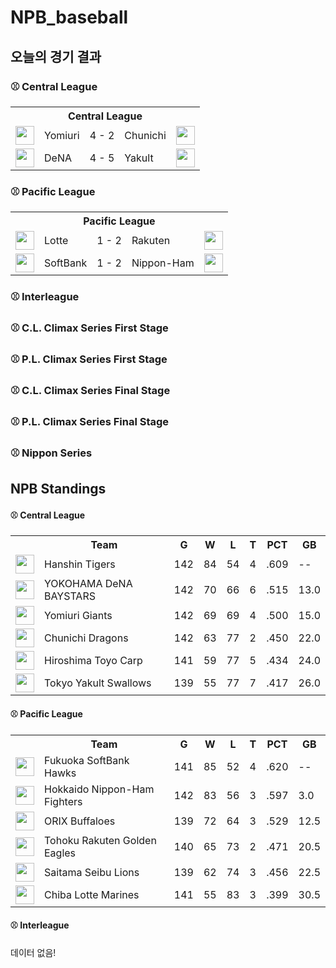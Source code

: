 # NPB_baseball


## 오늘의 경기 결과


### ⚾ Central League

<table>
  <tr>
    <th></th>
    <th colspan='3'>Central League</th>
    <th></th>
  </tr>
  <tr>
    <td><img src='https://npb.jp/bis/images/pet2025_g_1.gif' width='30'></td>
    <td>Yomiuri</td><td>4 - 2</td><td>Chunichi</td>
    <td><img src='https://npb.jp/bis/images/pet2025_d_1.gif' width='30'></td>
  </tr>
  <tr>
    <td><img src='https://npb.jp/bis/images/pet2025_db_1.gif' width='30'></td>
    <td>DeNA</td><td>4 - 5</td><td>Yakult</td>
    <td><img src='https://npb.jp/bis/images/pet2025_s_1.gif' width='30'></td>
  </tr>
</table>

### ⚾ Pacific League

<table>
  <tr>
    <th></th>
    <th colspan='3'>Pacific League</th>
    <th></th>
  </tr>
  <tr>
    <td><img src='https://npb.jp/bis/images/pet2025_m_1.gif' width='30'></td>
    <td>Lotte</td><td>1 - 2</td><td>Rakuten</td>
    <td><img src='https://npb.jp/bis/images/pet2025_e_1.gif' width='30'></td>
  </tr>
  <tr>
    <td><img src='https://npb.jp/bis/images/pet2025_h_1.gif' width='30'></td>
    <td>SoftBank</td><td>1 - 2</td><td>Nippon-Ham</td>
    <td><img src='https://npb.jp/bis/images/pet2025_f_1.gif' width='30'></td>
  </tr>
</table>

### ⚾ Interleague


### ⚾ C.L. Climax Series First Stage


### ⚾ P.L. Climax Series First Stage


### ⚾ C.L. Climax Series Final Stage


### ⚾ P.L. Climax Series Final Stage


### ⚾ Nippon Series


## NPB Standings

#### ⚾ Central League

<table>
<tr><th></th><th>Team</th><th>G</th><th>W</th><th>L</th><th>T</th><th>PCT</th><th>GB</th></tr>
<tr>
    <td><img src='https://npb.jp/bis/images/pet2025_t_1.gif' width='30'></td>
    <td>Hanshin
Tigers</td>
    <td>142</td>
    <td>84</td>
    <td>54</td>
    <td>4</td>
    <td>.609</td>
    <td>--</td>
</tr>
<tr>
    <td><img src='https://npb.jp/bis/images/pet2025_db_1.gif' width='30'></td>
    <td>YOKOHAMA DeNA
BAYSTARS</td>
    <td>142</td>
    <td>70</td>
    <td>66</td>
    <td>6</td>
    <td>.515</td>
    <td>13.0</td>
</tr>
<tr>
    <td><img src='https://npb.jp/bis/images/pet2025_g_1.gif' width='30'></td>
    <td>Yomiuri
Giants</td>
    <td>142</td>
    <td>69</td>
    <td>69</td>
    <td>4</td>
    <td>.500</td>
    <td>15.0</td>
</tr>
<tr>
    <td><img src='https://npb.jp/bis/images/pet2025_d_1.gif' width='30'></td>
    <td>Chunichi
Dragons</td>
    <td>142</td>
    <td>63</td>
    <td>77</td>
    <td>2</td>
    <td>.450</td>
    <td>22.0</td>
</tr>
<tr>
    <td><img src='https://npb.jp/bis/images/pet2025_c_1.gif' width='30'></td>
    <td>Hiroshima Toyo
Carp</td>
    <td>141</td>
    <td>59</td>
    <td>77</td>
    <td>5</td>
    <td>.434</td>
    <td>24.0</td>
</tr>
<tr>
    <td><img src='https://npb.jp/bis/images/pet2025_s_1.gif' width='30'></td>
    <td>Tokyo Yakult
Swallows</td>
    <td>139</td>
    <td>55</td>
    <td>77</td>
    <td>7</td>
    <td>.417</td>
    <td>26.0</td>
</tr>
</table>

#### ⚾ Pacific League

<table>
<tr><th></th><th>Team</th><th>G</th><th>W</th><th>L</th><th>T</th><th>PCT</th><th>GB</th></tr>
<tr>
    <td><img src='https://npb.jp/bis/images/pet2025_h_1.gif' width='30'></td>
    <td>Fukuoka SoftBank
Hawks</td>
    <td>141</td>
    <td>85</td>
    <td>52</td>
    <td>4</td>
    <td>.620</td>
    <td>--</td>
</tr>
<tr>
    <td><img src='' width='30'></td>
    <td>Hokkaido Nippon-Ham
Fighters</td>
    <td>142</td>
    <td>83</td>
    <td>56</td>
    <td>3</td>
    <td>.597</td>
    <td>3.0</td>
</tr>
<tr>
    <td><img src='' width='30'></td>
    <td>ORIX
Buffaloes</td>
    <td>139</td>
    <td>72</td>
    <td>64</td>
    <td>3</td>
    <td>.529</td>
    <td>12.5</td>
</tr>
<tr>
    <td><img src='https://npb.jp/bis/images/pet2025_e_1.gif' width='30'></td>
    <td>Tohoku Rakuten
Golden Eagles</td>
    <td>140</td>
    <td>65</td>
    <td>73</td>
    <td>2</td>
    <td>.471</td>
    <td>20.5</td>
</tr>
<tr>
    <td><img src='https://npb.jp/bis/images/pet2025_l_1.gif' width='30'></td>
    <td>Saitama Seibu
Lions</td>
    <td>139</td>
    <td>62</td>
    <td>74</td>
    <td>3</td>
    <td>.456</td>
    <td>22.5</td>
</tr>
<tr>
    <td><img src='https://npb.jp/bis/images/pet2025_m_1.gif' width='30'></td>
    <td>Chiba Lotte
Marines</td>
    <td>141</td>
    <td>55</td>
    <td>83</td>
    <td>3</td>
    <td>.399</td>
    <td>30.5</td>
</tr>
</table>

#### ⚾ Interleague

데이터 없음!

